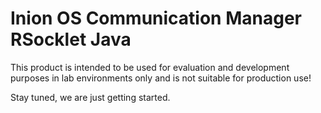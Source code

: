 # Inion OS Communication Manager RSocklet Java

This product is intended to be used for evaluation and development purposes in lab environments only and is not suitable for production use!

Stay tuned, we are just getting started.
